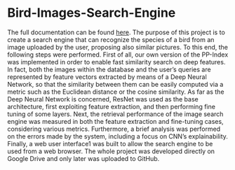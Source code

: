 # Bird-Images-Search-Engine
The full documentation can be found [here](https://github.com/danielecioffo/Bird-Images-Search-Engine/blob/main/Bird%20Images%20Search%20Engine.pdf). 
The purpose of this project is to create a search engine that can recognize the species of a bird from an image uploaded by the user, proposing also similar pictures. To this end, the following steps were performed.
First of all, our own version of the PP-Index was implemented in order to enable fast similarity search on deep features. In fact, both the images within the database and the user’s queries are represented by feature vectors extracted by means of a Deep Neural Network, so that the similarity between them can be easily computed via a metric such as the Euclidean distance or the cosine similarity. As far as the Deep Neural Network is concerned, ResNet was used as the base architecture, first exploiting feature extraction, and then performing fine tuning of some layers.
Next, the retrieval performance of the image search engine was measured in both the feature extraction and fine-tuning cases, considering various metrics. Furthermore, a brief analysis was performed on the errors made by the system, including a focus on CNN’s explainability. Finally, a web user interface1 was built to allow the search engine to be used from a web browser.
The whole project was developed directly on Google Drive and only later was uploaded to GitHub.

